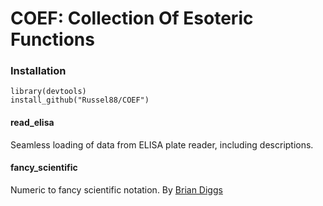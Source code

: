 COEF: Collection Of Esoteric Functions
======================================

### Installation

    library(devtools)
    install_github("Russel88/COEF")

#### read\_elisa

Seamless loading of data from ELISA plate reader, including
descriptions.

#### fancy\_scientific

Numeric to fancy scientific notation. By [Brian
Diggs](https://groups.google.com/forum/#!topic/ggplot2/a_xhMoQyxZ4)
